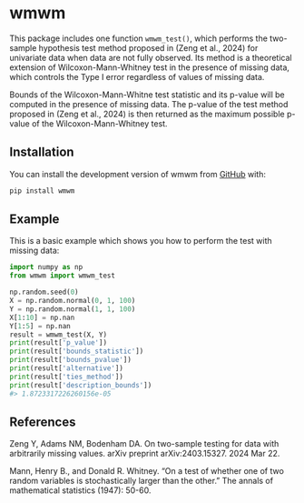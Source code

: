 
<!-- README.md is generated from README.Rmd. Please edit that file -->

# wmwm

<!-- badges: start -->
<!-- badges: end -->

This package includes one function `wmwm_test()`, which performs the
two-sample hypothesis test method proposed in (Zeng et al., 2024) for
univariate data when data are not fully observed. Its method is a
theoretical extension of Wilcoxon-Mann-Whitney test in the presence of
missing data, which controls the Type I error regardless of values of
missing data.

Bounds of the Wilcoxon-Mann-Whitne test statistic and its p-value will
be computed in the presence of missing data. The p-value of the test
method proposed in (Zeng et al., 2024) is then returned as the maximum
possible p-value of the Wilcoxon-Mann-Whitney test.

## Installation

You can install the development version of wmwm from
[GitHub](https://github.com/) with:

``` sh
pip install wmwm
```

## Example

This is a basic example which shows you how to perform the test with
missing data:

``` python
import numpy as np
from wmwm import wmwm_test

np.random.seed(0)
X = np.random.normal(0, 1, 100)
Y = np.random.normal(1, 1, 100)
X[1:10] = np.nan
Y[1:5] = np.nan
result = wmwm_test(X, Y)
print(result['p_value'])
print(result['bounds_statistic'])
print(result['bounds_pvalue'])
print(result['alternative'])
print(result['ties_method'])
print(result['description_bounds'])
#> 1.8723317226260156e-05
```

## References

Zeng Y, Adams NM, Bodenham DA. On two-sample testing for data with
arbitrarily missing values. arXiv preprint arXiv:2403.15327. 2024 Mar
22.

Mann, Henry B., and Donald R. Whitney. “On a test of whether one of two
random variables is stochastically larger than the other.” The annals of
mathematical statistics (1947): 50-60.
